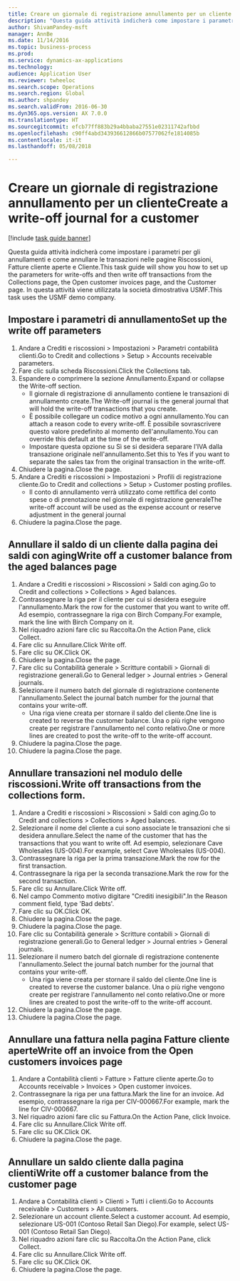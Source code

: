 ```yaml
--- 
title: Creare un giornale di registrazione annullamento per un cliente
description: "Questa guida attività indicherà come impostare i parametri per gli annullamenti e come annullare le transazioni nelle pagine Riscossioni, Fatture cliente aperte e Cliente."
author: ShivamPandey-msft
manager: AnnBe
ms.date: 11/14/2016
ms.topic: business-process
ms.prod: 
ms.service: dynamics-ax-applications
ms.technology: 
audience: Application User
ms.reviewer: twheeloc
ms.search.scope: Operations
ms.search.region: Global
ms.author: shpandey
ms.search.validFrom: 2016-06-30
ms.dyn365.ops.version: AX 7.0.0
ms.translationtype: HT
ms.sourcegitcommit: efcb77ff883b29a4bbaba27551e02311742afbbd
ms.openlocfilehash: c90ff4abd343936612866b07577062fe1814085b
ms.contentlocale: it-it
ms.lasthandoff: 05/08/2018

---
```

# <a name="create-a-write-off-journal-for-a-customer"></a><span data-ttu-id="507bc-103">Creare un giornale di registrazione annullamento per un cliente</span><span class="sxs-lookup"><span data-stu-id="507bc-103">Create a write-off journal for a customer</span></span>

[!include [task guide banner](../../includes/task-guide-banner.md)]

<span data-ttu-id="507bc-104">Questa guida attività indicherà come impostare i parametri per gli annullamenti e come annullare le transazioni nelle pagine Riscossioni, Fatture cliente aperte e Cliente.</span><span class="sxs-lookup"><span data-stu-id="507bc-104">This task guide will show you how to set up the parameters for write-offs and then write off transactions from the Collections page, the Open customer invoices page, and the Customer page.</span></span> <span data-ttu-id="507bc-105">In questa attività viene utilizzata la società dimostrativa USMF.</span><span class="sxs-lookup"><span data-stu-id="507bc-105">This task uses the USMF demo company.</span></span>


## <a name="set-up-the-write-off-parameters"></a><span data-ttu-id="507bc-106">Impostare i parametri di annullamento</span><span class="sxs-lookup"><span data-stu-id="507bc-106">Set up the write off parameters</span></span>
1. <span data-ttu-id="507bc-107">Andare a Crediti e riscossioni > Impostazioni > Parametri contabilità clienti.</span><span class="sxs-lookup"><span data-stu-id="507bc-107">Go to Credit and collections > Setup > Accounts receivable parameters.</span></span>
2. <span data-ttu-id="507bc-108">Fare clic sulla scheda Riscossioni.</span><span class="sxs-lookup"><span data-stu-id="507bc-108">Click the Collections tab.</span></span>
3. <span data-ttu-id="507bc-109">Espandere o comprimere la sezione Annullamento.</span><span class="sxs-lookup"><span data-stu-id="507bc-109">Expand or collapse the Write-off section.</span></span>
    * <span data-ttu-id="507bc-110">Il giornale di registrazione di annullamento contiene le transazioni di annullamento create.</span><span class="sxs-lookup"><span data-stu-id="507bc-110">The Write-off journal is the general journal that will hold the write-off transactions that you create.</span></span>  
    * <span data-ttu-id="507bc-111">È possibile collegare un codice motivo a ogni annullamento.</span><span class="sxs-lookup"><span data-stu-id="507bc-111">You can attach a reason code to every write-off.</span></span> <span data-ttu-id="507bc-112">È possibile sovrascrivere questo valore predefinito al momento dell'annullamento.</span><span class="sxs-lookup"><span data-stu-id="507bc-112">You can override this default at the time of the write-off.</span></span>  
    * <span data-ttu-id="507bc-113">Impostare questa opzione su Sì se si desidera separare l'IVA dalla transazione originale nell'annullamento.</span><span class="sxs-lookup"><span data-stu-id="507bc-113">Set this to Yes if you want to separate the sales tax from the original transaction in the write-off.</span></span>  
4. <span data-ttu-id="507bc-114">Chiudere la pagina.</span><span class="sxs-lookup"><span data-stu-id="507bc-114">Close the page.</span></span>
5. <span data-ttu-id="507bc-115">Andare a Crediti e riscossioni > Impostazioni > Profili di registrazione cliente.</span><span class="sxs-lookup"><span data-stu-id="507bc-115">Go to Credit and collections > Setup > Customer posting profiles.</span></span>
    * <span data-ttu-id="507bc-116">Il conto di annullamento verrà utilizzato come rettifica del conto spese o di prenotazione nel giornale di registrazione generale</span><span class="sxs-lookup"><span data-stu-id="507bc-116">The write-off account will be used as the expense account or reserve adjustment in the general journal</span></span>   
6. <span data-ttu-id="507bc-117">Chiudere la pagina.</span><span class="sxs-lookup"><span data-stu-id="507bc-117">Close the page.</span></span>

## <a name="write-off-a-customer-balance-from-the-aged-balances-page"></a><span data-ttu-id="507bc-118">Annullare il saldo di un cliente dalla pagina dei saldi con aging</span><span class="sxs-lookup"><span data-stu-id="507bc-118">Write off a customer balance from the aged balances page</span></span>
1. <span data-ttu-id="507bc-119">Andare a Crediti e riscossioni > Riscossioni > Saldi con aging.</span><span class="sxs-lookup"><span data-stu-id="507bc-119">Go to Credit and collections > Collections > Aged balances.</span></span>
2. <span data-ttu-id="507bc-120">Contrassegnare la riga per il cliente per cui si desidera eseguire l'annullamento.</span><span class="sxs-lookup"><span data-stu-id="507bc-120">Mark the row for the customer that you want to write off.</span></span> <span data-ttu-id="507bc-121">Ad esempio, contrassegnare la riga con Birch Company.</span><span class="sxs-lookup"><span data-stu-id="507bc-121">For example, mark the line with Birch Company on it.</span></span>
3. <span data-ttu-id="507bc-122">Nel riquadro azioni fare clic su Raccolta.</span><span class="sxs-lookup"><span data-stu-id="507bc-122">On the Action Pane, click Collect.</span></span>
4. <span data-ttu-id="507bc-123">Fare clic su Annullare.</span><span class="sxs-lookup"><span data-stu-id="507bc-123">Click Write off.</span></span>
5. <span data-ttu-id="507bc-124">Fare clic su OK.</span><span class="sxs-lookup"><span data-stu-id="507bc-124">Click OK.</span></span>
6. <span data-ttu-id="507bc-125">Chiudere la pagina.</span><span class="sxs-lookup"><span data-stu-id="507bc-125">Close the page.</span></span>
7. <span data-ttu-id="507bc-126">Fare clic su Contabilità generale > Scritture contabili > Giornali di registrazione generali.</span><span class="sxs-lookup"><span data-stu-id="507bc-126">Go to General ledger > Journal entries > General journals.</span></span>
8. <span data-ttu-id="507bc-127">Selezionare il numero batch del giornale di registrazione contenente l'annullamento.</span><span class="sxs-lookup"><span data-stu-id="507bc-127">Select the journal batch number for the journal that contains your write-off.</span></span>
    * <span data-ttu-id="507bc-128">Una riga viene creata per stornare il saldo del cliente.</span><span class="sxs-lookup"><span data-stu-id="507bc-128">One line is created to reverse the customer balance.</span></span> <span data-ttu-id="507bc-129">Una o più righe vengono create per registrare l'annullamento nel conto relativo.</span><span class="sxs-lookup"><span data-stu-id="507bc-129">One or more lines are created to post the write-off to the write-off account.</span></span>  
9. <span data-ttu-id="507bc-130">Chiudere la pagina.</span><span class="sxs-lookup"><span data-stu-id="507bc-130">Close the page.</span></span>
10. <span data-ttu-id="507bc-131">Chiudere la pagina.</span><span class="sxs-lookup"><span data-stu-id="507bc-131">Close the page.</span></span>

## <a name="write-off-transactions-from-the-collections-form"></a><span data-ttu-id="507bc-132">Annullare transazioni nel modulo delle riscossioni.</span><span class="sxs-lookup"><span data-stu-id="507bc-132">Write off transactions from the collections form.</span></span>
1. <span data-ttu-id="507bc-133">Andare a Crediti e riscossioni > Riscossioni > Saldi con aging.</span><span class="sxs-lookup"><span data-stu-id="507bc-133">Go to Credit and collections > Collections > Aged balances.</span></span>
2. <span data-ttu-id="507bc-134">Selezionare il nome del cliente a cui sono associate le transazioni che si desidera annullare.</span><span class="sxs-lookup"><span data-stu-id="507bc-134">Select the name of the customer that has the transactions that you want to write off.</span></span> <span data-ttu-id="507bc-135">Ad esempio, selezionare Cave Wholesales (US-004).</span><span class="sxs-lookup"><span data-stu-id="507bc-135">For example, select Cave Wholesales (US-004).</span></span>
3. <span data-ttu-id="507bc-136">Contrassegnare la riga per la prima transazione.</span><span class="sxs-lookup"><span data-stu-id="507bc-136">Mark the row for the first transaction.</span></span>
4. <span data-ttu-id="507bc-137">Contrassegnare la riga per la seconda transazione.</span><span class="sxs-lookup"><span data-stu-id="507bc-137">Mark the row for the second transaction.</span></span>
5. <span data-ttu-id="507bc-138">Fare clic su Annullare.</span><span class="sxs-lookup"><span data-stu-id="507bc-138">Click Write off.</span></span>
6. <span data-ttu-id="507bc-139">Nel campo Commento motivo digitare "Crediti inesigibili".</span><span class="sxs-lookup"><span data-stu-id="507bc-139">In the Reason comment field, type 'Bad debts'.</span></span>
7. <span data-ttu-id="507bc-140">Fare clic su OK.</span><span class="sxs-lookup"><span data-stu-id="507bc-140">Click OK.</span></span>
8. <span data-ttu-id="507bc-141">Chiudere la pagina.</span><span class="sxs-lookup"><span data-stu-id="507bc-141">Close the page.</span></span>
9. <span data-ttu-id="507bc-142">Chiudere la pagina.</span><span class="sxs-lookup"><span data-stu-id="507bc-142">Close the page.</span></span>
10. <span data-ttu-id="507bc-143">Fare clic su Contabilità generale > Scritture contabili > Giornali di registrazione generali.</span><span class="sxs-lookup"><span data-stu-id="507bc-143">Go to General ledger > Journal entries > General journals.</span></span>
11. <span data-ttu-id="507bc-144">Selezionare il numero batch del giornale di registrazione contenente l'annullamento.</span><span class="sxs-lookup"><span data-stu-id="507bc-144">Select the journal batch number for the journal that contains your write-off.</span></span>
    * <span data-ttu-id="507bc-145">Una riga viene creata per stornare il saldo del cliente.</span><span class="sxs-lookup"><span data-stu-id="507bc-145">One line is created to reverse the customer balance.</span></span> <span data-ttu-id="507bc-146">Una o più righe vengono create per registrare l'annullamento nel conto relativo.</span><span class="sxs-lookup"><span data-stu-id="507bc-146">One or more lines are created to post the write-off to the write-off account.</span></span>  
12. <span data-ttu-id="507bc-147">Chiudere la pagina.</span><span class="sxs-lookup"><span data-stu-id="507bc-147">Close the page.</span></span>
13. <span data-ttu-id="507bc-148">Chiudere la pagina.</span><span class="sxs-lookup"><span data-stu-id="507bc-148">Close the page.</span></span>

## <a name="write-off-an-invoice-from-the-open-customers-invoices-page"></a><span data-ttu-id="507bc-149">Annullare una fattura nella pagina Fatture cliente aperte</span><span class="sxs-lookup"><span data-stu-id="507bc-149">Write off an invoice from the Open customers invoices page</span></span>
1. <span data-ttu-id="507bc-150">Andare a Contabilità clienti > Fatture > Fatture cliente aperte.</span><span class="sxs-lookup"><span data-stu-id="507bc-150">Go to Accounts receivable > Invoices > Open customer invoices.</span></span>
2. <span data-ttu-id="507bc-151">Contrassegnare la riga per una fattura.</span><span class="sxs-lookup"><span data-stu-id="507bc-151">Mark the line for an invoice.</span></span> <span data-ttu-id="507bc-152">Ad esempio, contrassegnare la riga per CIV-000667.</span><span class="sxs-lookup"><span data-stu-id="507bc-152">For example, mark the line for CIV-000667.</span></span>
3. <span data-ttu-id="507bc-153">Nel riquadro azioni fare clic su Fattura.</span><span class="sxs-lookup"><span data-stu-id="507bc-153">On the Action Pane, click Invoice.</span></span>
4. <span data-ttu-id="507bc-154">Fare clic su Annullare.</span><span class="sxs-lookup"><span data-stu-id="507bc-154">Click Write off.</span></span>
5. <span data-ttu-id="507bc-155">Fare clic su OK.</span><span class="sxs-lookup"><span data-stu-id="507bc-155">Click OK.</span></span>
6. <span data-ttu-id="507bc-156">Chiudere la pagina.</span><span class="sxs-lookup"><span data-stu-id="507bc-156">Close the page.</span></span>

## <a name="write-off-a-customer-balance-from-the-customer-page"></a><span data-ttu-id="507bc-157">Annullare un saldo cliente dalla pagina clienti</span><span class="sxs-lookup"><span data-stu-id="507bc-157">Write off a customer balance from the customer page</span></span>
1. <span data-ttu-id="507bc-158">Andare a Contabilità clienti > Clienti > Tutti i clienti.</span><span class="sxs-lookup"><span data-stu-id="507bc-158">Go to Accounts receivable > Customers > All customers.</span></span>
2. <span data-ttu-id="507bc-159">Selezionare un account cliente.</span><span class="sxs-lookup"><span data-stu-id="507bc-159">Select a customer account.</span></span> <span data-ttu-id="507bc-160">Ad esempio, selezionare US-001 (Contoso Retail San Diego).</span><span class="sxs-lookup"><span data-stu-id="507bc-160">For example, select US-001 (Contoso Retail San Diego).</span></span>
3. <span data-ttu-id="507bc-161">Nel riquadro azioni fare clic su Raccolta.</span><span class="sxs-lookup"><span data-stu-id="507bc-161">On the Action Pane, click Collect.</span></span>
4. <span data-ttu-id="507bc-162">Fare clic su Annullare.</span><span class="sxs-lookup"><span data-stu-id="507bc-162">Click Write off.</span></span>
5. <span data-ttu-id="507bc-163">Fare clic su OK.</span><span class="sxs-lookup"><span data-stu-id="507bc-163">Click OK.</span></span>
6. <span data-ttu-id="507bc-164">Chiudere la pagina.</span><span class="sxs-lookup"><span data-stu-id="507bc-164">Close the page.</span></span>


